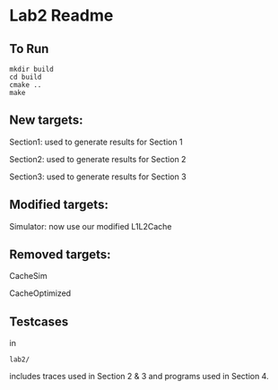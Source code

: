 # Lab2 Readme
## To Run

```
mkdir build
cd build
cmake ..
make
```

## New targets:

Section1: used to generate results for Section 1 


Section2: used to generate results for Section 2 


Section3: used to generate results for Section 3


## Modified targets:
Simulator: now use our modified L1L2Cache


## Removed targets:
CacheSim


CacheOptimized


## Testcases
in 
```
lab2/
```
includes traces used in Section 2 & 3 and programs used in Section 4.